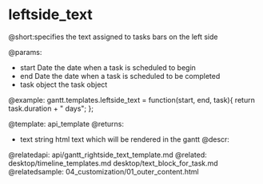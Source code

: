 leftside_text
=============
@short:specifies the text assigned to tasks bars on the left side
	

@params: 
- start	Date	the date when a task is scheduled to begin
- end	Date	the date when a task is scheduled to be completed
- task	object	the task object

@example:
gantt.templates.leftside_text = function(start, end, task){
	return task.duration + " days";
};



@template:	api_template
@returns:
- text		string		html text which will be rendered in the gantt
@descr:



@relatedapi:
	 api/gantt_rightside_text_template.md
@related:
	desktop/timeline_templates.md
	desktop/text_block_for_task.md
@relatedsample:
	04_customization/01_outer_content.html